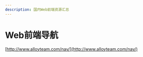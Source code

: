 ```yaml
---
description: 国内Web前端资源汇总
---
```


# Web前端导航

[http://www.alloyteam.com/nav/](http://www.alloyteam.com/nav/)

